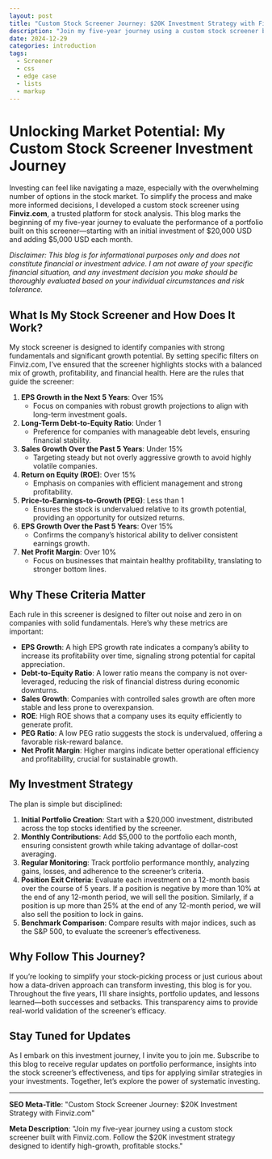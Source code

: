 ```yaml
---
layout: post
title: "Custom Stock Screener Journey: $20K Investment Strategy with Finviz.com"
description: "Join my five-year journey using a custom stock screener built with Finviz.com. Follow the $20K investment strategy designed to identify high-growth, profitable stocks."
date: 2024-12-29
categories: introduction
tags:
  - Screener
  - css
  - edge case
  - lists
  - markup
---
```


# Unlocking Market Potential: My Custom Stock Screener Investment Journey

Investing can feel like navigating a maze, especially with the overwhelming number of options in the stock market. To simplify the process and make more informed decisions, I developed a custom stock screener using **Finviz.com**, a trusted platform for stock analysis. This blog marks the beginning of my five-year journey to evaluate the performance of a portfolio built on this screener—starting with an initial investment of $20,000 USD and adding $5,000 USD each month.

*Disclaimer: This blog is for informational purposes only and does not constitute financial or investment advice. I am not aware of your specific financial situation, and any investment decision you make should be thoroughly evaluated based on your individual circumstances and risk tolerance.*

## What Is My Stock Screener and How Does It Work?

My stock screener is designed to identify companies with strong fundamentals and significant growth potential. By setting specific filters on Finviz.com, I’ve ensured that the screener highlights stocks with a balanced mix of growth, profitability, and financial health. Here are the rules that guide the screener:

1. **EPS Growth in the Next 5 Years**: Over 15%
   - Focus on companies with robust growth projections to align with long-term investment goals.
2. **Long-Term Debt-to-Equity Ratio**: Under 1
   - Preference for companies with manageable debt levels, ensuring financial stability.
3. **Sales Growth Over the Past 5 Years**: Under 15%
   - Targeting steady but not overly aggressive growth to avoid highly volatile companies.
4. **Return on Equity (ROE)**: Over 15%
   - Emphasis on companies with efficient management and strong profitability.
5. **Price-to-Earnings-to-Growth (PEG)**: Less than 1
   - Ensures the stock is undervalued relative to its growth potential, providing an opportunity for outsized returns.
6. **EPS Growth Over the Past 5 Years**: Over 15%
   - Confirms the company’s historical ability to deliver consistent earnings growth.
7. **Net Profit Margin**: Over 10%
   - Focus on businesses that maintain healthy profitability, translating to stronger bottom lines.

## Why These Criteria Matter

Each rule in this screener is designed to filter out noise and zero in on companies with solid fundamentals. Here’s why these metrics are important:

- **EPS Growth**: A high EPS growth rate indicates a company’s ability to increase its profitability over time, signaling strong potential for capital appreciation.
- **Debt-to-Equity Ratio**: A lower ratio means the company is not over-leveraged, reducing the risk of financial distress during economic downturns.
- **Sales Growth**: Companies with controlled sales growth are often more stable and less prone to overexpansion.
- **ROE**: High ROE shows that a company uses its equity efficiently to generate profit.
- **PEG Ratio**: A low PEG ratio suggests the stock is undervalued, offering a favorable risk-reward balance.
- **Net Profit Margin**: Higher margins indicate better operational efficiency and profitability, crucial for sustainable growth.

## My Investment Strategy

The plan is simple but disciplined:

1. **Initial Portfolio Creation**: Start with a $20,000 investment, distributed across the top stocks identified by the screener.
2. **Monthly Contributions**: Add $5,000 to the portfolio each month, ensuring consistent growth while taking advantage of dollar-cost averaging.
3. **Regular Monitoring**: Track portfolio performance monthly, analyzing gains, losses, and adherence to the screener’s criteria.
4. **Position Exit Criteria**: Evaluate each investment on a 12-month basis over the course of 5 years. If a position is negative by more than 10% at the end of any 12-month period, we will sell the position. Similarly, if a position is up more than 25% at the end of any 12-month period, we will also sell the position to lock in gains.
5. **Benchmark Comparison**: Compare results with major indices, such as the S&P 500, to evaluate the screener’s effectiveness.

## Why Follow This Journey?

If you’re looking to simplify your stock-picking process or just curious about how a data-driven approach can transform investing, this blog is for you. Throughout the five years, I’ll share insights, portfolio updates, and lessons learned—both successes and setbacks. This transparency aims to provide real-world validation of the screener’s efficacy.

## Stay Tuned for Updates

As I embark on this investment journey, I invite you to join me. Subscribe to this blog to receive regular updates on portfolio performance, insights into the stock screener’s effectiveness, and tips for applying similar strategies in your investments. Together, let’s explore the power of systematic investing.

---

**SEO Meta-Title**: "Custom Stock Screener Journey: $20K Investment Strategy with Finviz.com"

**Meta Description**: "Join my five-year journey using a custom stock screener built with Finviz.com. Follow the $20K investment strategy designed to identify high-growth, profitable stocks."

